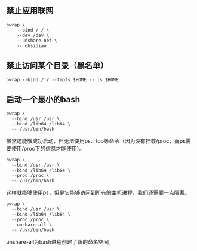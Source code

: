 ## 禁止应用联网

```shell
bwrap \
    --bind / / \
    --dev /dev \
    --unshare-net \
    -- obsidian
```

## 禁止访问某个目录（黑名单）

```shell
bwrap --bind / / --tmpfs $HOME -- ls $HOME
```

## 启动一个最小的bash

```shell
bwrap \
  --bind /usr /usr \
  --bind /lib64 /lib64 \
  -- /usr/bin/bash
```

虽然这能够成功启动，但无法使用ps、top等命令（因为没有挂载/proc，而ps需要使用/proc下的信息才能使用）。

```shell
bwrap \
  --bind /usr /usr \
  --bind /lib64 /lib64 \
  --proc /proc \
  -- /usr/bin/bash
```

这样就能够使用ps，但是它能够访问到所有的主机进程，我们还需要一点隔离。

```shell
bwrap \
  --bind /usr /usr \
  --bind /lib64 /lib64 \
  --proc /proc \
  --unshare-all \
  -- /usr/bin/bash
```

unshare-all为bash进程创建了新的命名空间，

